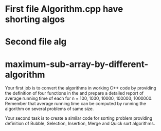 # First file Algorithm.cpp have shorting algos
# Second file alg

# maximum-sub-array-by-different-algorithm
Your first job is to convert the algorithms in working C++ code by providing the definition of four functions in the and prepare a detailed report of average  running time of each for n = 100, 1000, 10000, 100000, 1000000. Remember that average running time can be computed by running the algorithm on several problems of same size. 


Your second task is to create a similar code for sorting problem providing definition of Bubble, Selection, Insertion, Merge and Quick sort algorithms.
